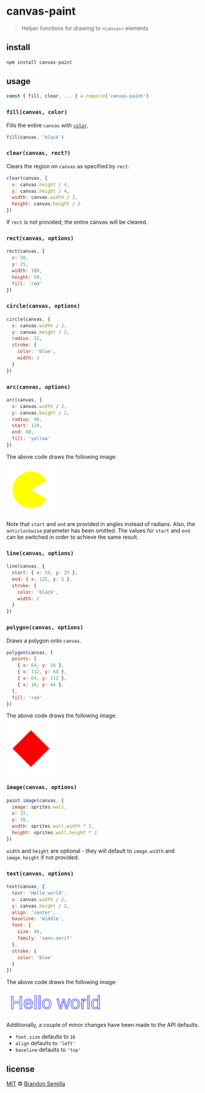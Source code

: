 # canvas-paint
> Helper functions for drawing to `<canvas>` elements

## install
```sh
npm install canvas-paint
```

## usage
```js
const { fill, clear, ... } = require('canvas-paint')
```

### `fill(canvas, color)`
Fills the entire `canvas` with [`color`](https://developer.mozilla.org/en-US/docs/Web/CSS/color_value).
```js
fill(canvas, 'black')
```

### `clear(canvas, rect?)`
Clears the region on `canvas` as specified by `rect`.
```js
clear(canvas, {
  x: canvas.height / 4,
  y: canvas.height / 4,
  width: canvas.width / 2,
  height: canvas.height / 2
})
```
If `rect` is not provided, the entire canvas will be cleared.

### `rect(canvas, options)`
```js
rect(canvas, {
  x: 50,
  y: 25,
  width: 100,
  height: 50,
  fill: 'red'
})
```

### `circle(canvas, options)`
```js
circle(canvas, {
  x: canvas.width / 2,
  y: canvas.height / 2,
  radius: 32,
  stroke: {
    color: 'blue',
    width: 2
  }
})
```

### `arc(canvas, options)`
```js
arc(canvas, {
  x: canvas.width / 2,
  y: canvas.height / 2,
  radius: 48,
  start: 120,
  end: 60,
  fill: 'yellow'
})
```
The above code draws the following image:

![arc example](img/arc.png)

Note that `start` and `end` are provided in angles instead of radians. Also, the `anticlockwise` parameter has been omitted. The values for `start` and `end` can be switched in order to achieve the same result.

### `line(canvas, options)`
```js
line(canvas, {
  start: { x: 50, y: 25 },
  end: { x: 125, y: 5 },
  stroke: {
    color: 'black',
    width: 2
  }
})
```

### `polygon(canvas, options)`
Draws a polygon onto `canvas`.
```js
polygon(canvas, {
  points: [
    { x: 64, y: 16 },
    { x: 112, y: 64 },
    { x: 64, y: 112 },
    { x: 16, y: 64 },
  ],
  fill: 'red'
})
```
The above code draws the following image:

![polygon example](img/polygon.png)

### `image(canvas, options)`
```js
paint.image(canvas, {
  image: sprites.wall,
  x: 32,
  y: 16,
  width: sprites.wall.width * 2,
  height: sprites.wall.height * 2
})
```
`width` and `height` are optional - they will default to `image.width` and `image.height` if not provided.

### `text(canvas, options)`
```js
text(canvas, {
  text: 'Hello world',
  x: canvas.width / 2,
  y: canvas.height / 2,
  align: 'center',
  baseline: 'middle',
  font: {
    size: 48,
    family: 'sans-serif'
  },
  stroke: {
    color: 'blue'
  }
})
```
The above code draws the following image:

![text example](img/text.png)

Additionally, a couple of minor changes have been made to the API defaults.
- `font.size` defaults to `16`
- `align` defaults to `'left'`
- `baseline` defaults to `'top'`

## license
[MIT](https://opensource.org/licenses/MIT) © [Brandon Semilla](https://git.io/semibran)

